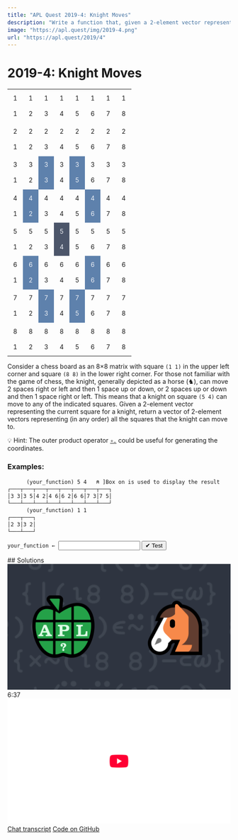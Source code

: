```yaml
---
title: "APL Quest 2019-4: Knight Moves"
description: "Write a function that, given a 2-element vector representing the current square for a knight, returns a vector of 2-element vectors representing (in any order) all the squares that the knight can move to."
image: "https://apl.quest/img/2019-4.png"
url: "https://apl.quest/2019/4"
---
```


# <span class=s>2019-</span>4: Knight Moves

<style>
.chess {width: 20em;}
.chess td {
    text-align: center;
    height: 2.5em;
    width: 2.5em;
    border: 1px solid var(--md-primary-fg-color);
    line-height: 2.5em;
}

.chess .knight {
    background: #4c566a;
    color: #eceff4;
}

.chess .pos {
    background: #5e81ac;
    color: #eceff4;
}
</style>
<div class="mr left">
  <table class="chess">
    <tbody><tr>
        <td>1 1</td>
        <td>1 2</td>
        <td>1 3</td>
        <td>1 4</td>
        <td>1 5</td>
        <td>1 6</td>
        <td>1 7</td>
        <td>1 8</td>
    </tr>
    <tr>
        <td>2 1</td>
        <td>2 2</td>
        <td>2 3</td>
        <td>2 4</td>
        <td>2 5</td>
        <td>2 6</td>
        <td>2 7</td>
        <td>2 8</td>
    </tr>
    <tr>
        <td>3 1</td>
        <td>3 2</td>
        <td class="pos">3 3</td>
        <td>3 4</td>
        <td class="pos">3 5</td>
        <td>3 6</td>
        <td>3 7</td>
        <td>3 8</td>
    </tr>
    <tr>
        <td>4 1</td>
        <td class="pos">4 2</td>
        <td>4 3</td>
        <td>4 4</td>
        <td>4 5</td>
        <td class="pos">4 6</td>
        <td>4 7</td>
        <td>4 8</td>
    </tr>
    <tr>
        <td>5 1</td>
        <td>5 2</td>
        <td>5 3</td>
        <td class="knight">5 4</td>
        <td>5 5</td>
        <td>5 6</td>
        <td>5 7</td>
        <td>5 8</td>
    </tr>
    <tr>
        <td>6 1</td>
        <td class="pos">6 2</td>
        <td>6 3</td>
        <td>6 4</td>
        <td>6 5</td>
        <td class="pos">6 6</td>
        <td>6 7</td>
        <td>6 8</td>
    </tr>
    <tr>
        <td>7 1</td>
        <td>7 2</td>
        <td class="pos">7 3</td>
        <td>7 4</td>
        <td class="pos">7 5</td>
        <td>7 6</td>
        <td>7 7</td>
        <td>7 8</td>
    </tr>
    <tr>
        <td>8 1</td>
        <td>8 2</td>
        <td>8 3</td>
        <td>8 4</td>
        <td>8 5</td>
        <td>8 6</td>
        <td>8 7</td>
        <td>8 8</td>
    </tr>
</tbody></table>
</div>
<!-- Write a function that, given a 2-element vector representing the current square for a knight, returns a vector of 2-element vectors representing (in any order) all the squares that the knight can move to. -->
Consider a chess board as an 8×8 matrix with square <code class="language-APL">(1 1)</code> in the upper left corner and square <code class="language-APL">(8 8)</code> in the lower right corner. For those not familiar with the game of chess, the knight, generally depicted as a horse (♞), can move 2 spaces right or left and then 1 space up or down, or 2 spaces up or down and then 1 space right or left. This means that a knight on square <code class="language-APL">(5 4)</code> can move to any of the indicated squares. Given a 2-element vector representing the current square for a knight, return a vector of 2-element vectors representing (in any order) all the squares that the knight can move to.

💡 Hint: The outer product operator [`∘.`](http://help.dyalog.com/latest/Content/Language/Primitive%20Operators/Outer%20Product.htm) could be useful for generating the coordinates.

### Examples:

```APL
      (your_function) 5 4   ⍝ ]Box on is used to display the result
┌───┬───┬───┬───┬───┬───┬───┬───┐
│3 3│3 5│4 2│4 6│6 2│6 6│7 3│7 5│
└───┴───┴───┴───┴───┴───┴───┴───┘
      (your_function) 1 1
┌───┬───┐
│2 3│3 2│
└───┴───┘
```
<div class="pdiv">
  <code onclick="p_Input.focus()">your_function ← </code><input id="p_Input" autocomplete="off" spellcheck="false" oninput="this.parentElement.querySelector`button`.disabled=false;localStorage.setItem(window.location.pathname,this.value)" onkeypress="subm(event)">
  <button onclick="alert$.next`Testing…`;submitSolution`p`" class="md-button md-button--primary">&#x2714; Test</button>
</div>
<p id="p_Output"></p>
## Solutions
<div onclick="play(this)" title="Video on YouTube" class="yt">
<img class="md-header--shadow" alt="Video Thumbnail" src="../../img/2019-4.png">
<time>6:37</time>
<img alt="YouTube" src="../../img/yt-big.png">
</div>
<a href="https://chat.stackexchange.com/transcript/52405?m=63423145#63423145" target="_blank" class="md-button md-button--primary">Chat transcript</a>
<a href="https://github.com/abrudz/apl_quest/tree/main/2019/4.apl" target="_blank" class="md-button md-button--primary right">Code on GitHub</a>

<script>
    testCases={"a":["5 4","6 2","2 7","2 1","1 1","1 8","8 1","8 8","?8 8","?8 8","?8 8","?8 8"],"f":"{(,⍳8 8)∩⍵∘+¨,{⍵⍪⌽¨⍵}⊃∘.,/↓2 1∘.×1 ¯1}","p":"⊂∘⍋⌷↑⍣≡"}
    p_Input.value=localStorage.getItem(window.location.pathname)
    play=e=>e.outerHTML=`<iframe class="md-header--shadow" src="https://www.youtube.com/embed/K40CsPxYohM?list=PLYKQVqyrAEj9wDIUyLDGtDAFTKY38BUMN&autoplay=1" title="<span class=s>2019-</span>4: Knight Moves (APL Quest 2019-4)" frameborder="0" allow="accelerometer; autoplay; clipboard-write; encrypted-media; gyroscope; picture-in-picture; web-share" referrerpolicy="strict-origin-when-cross-origin" allowfullscreen></iframe>`
</script>
